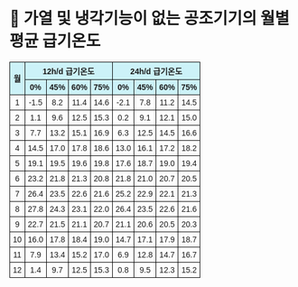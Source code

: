 # 🔹 가열 및 냉각기능이 없는 공조기기의 월별 평균 급기온도

<!DOCTYPE html>
<html lang="ko">
<head>
  <meta charset="UTF-8">
  <title>부하율별 월별 급기온도</title>
  <style>
    table {
      border-collapse: collapse;
      font-family: "Malgun Gothic", sans-serif;
      font-size: 14px;
      text-align: center;
    }
    th, td {
      border: 1px solid black;
      padding: 5px;
    }
    th.bg {
      background-color: #ccf2f8;
    }
  </style>
</head>
<body>
  <table>
    <tr>
      <th rowspan="2" class="bg">월</th>
      <th colspan="4" class="bg">12h/d 급기온도</th>
      <th colspan="4" class="bg">24h/d 급기온도</th>
    </tr>
    <tr>
      <th class="bg">0%</th><th class="bg">45%</th><th class="bg">60%</th><th class="bg">75%</th>
      <th class="bg">0%</th><th class="bg">45%</th><th class="bg">60%</th><th class="bg">75%</th>
    </tr>
    <tr><td>1</td><td>-1.5</td><td>8.2</td><td>11.4</td><td>14.6</td><td>-2.1</td><td>7.8</td><td>11.2</td><td>14.5</td></tr>
    <tr><td>2</td><td>1.1</td><td>9.6</td><td>12.5</td><td>15.3</td><td>0.2</td><td>9.1</td><td>12.1</td><td>15.0</td></tr>
    <tr><td>3</td><td>7.7</td><td>13.2</td><td>15.1</td><td>16.9</td><td>6.3</td><td>12.5</td><td>14.5</td><td>16.6</td></tr>
    <tr><td>4</td><td>14.5</td><td>17.0</td><td>17.8</td><td>18.6</td><td>13.0</td><td>16.1</td><td>17.2</td><td>18.2</td></tr>
    <tr><td>5</td><td>19.1</td><td>19.5</td><td>19.6</td><td>19.8</td><td>17.6</td><td>18.7</td><td>19.0</td><td>19.4</td></tr>
    <tr><td>6</td><td>23.2</td><td>21.8</td><td>21.3</td><td>20.8</td><td>21.8</td><td>21.0</td><td>20.7</td><td>20.5</td></tr>
    <tr><td>7</td><td>26.4</td><td>23.5</td><td>22.6</td><td>21.6</td><td>25.2</td><td>22.9</td><td>22.1</td><td>21.3</td></tr>
    <tr><td>8</td><td>27.8</td><td>24.3</td><td>23.1</td><td>22.0</td><td>26.4</td><td>23.5</td><td>22.6</td><td>21.6</td></tr>
    <tr><td>9</td><td>22.7</td><td>21.5</td><td>21.1</td><td>20.7</td><td>21.1</td><td>20.6</td><td>20.5</td><td>20.3</td></tr>
    <tr><td>10</td><td>16.0</td><td>17.8</td><td>18.4</td><td>19.0</td><td>14.7</td><td>17.1</td><td>17.9</td><td>18.7</td></tr>
    <tr><td>11</td><td>7.9</td><td>13.4</td><td>15.2</td><td>17.0</td><td>6.9</td><td>12.8</td><td>14.7</td><td>16.7</td></tr>
    <tr><td>12</td><td>1.4</td><td>9.7</td><td>12.5</td><td>15.3</td><td>0.8</td><td>9.5</td><td>12.3</td><td>15.2</td></tr>
  </table>
</body>
</html>
